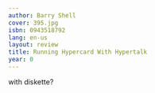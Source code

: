 ```yaml
---
author: Barry Shell
cover: 395.jpg
isbn: 0943518792
lang: en-us
layout: review
title: Running Hypercard With Hypertalk
year: 0
---
```


with diskette?
